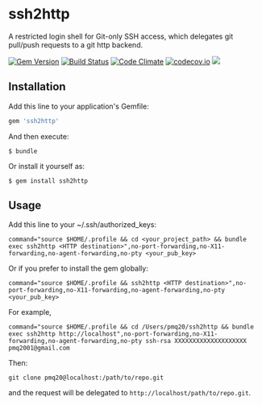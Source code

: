 # ssh2http

A restricted login shell for Git-only SSH access,
which delegates git pull/push requests to a git http backend.

[![Gem Version](https://badge.fury.io/rb/ssh2http.svg)](https://badge.fury.io/rb/ssh2http)
[![Build Status](https://travis-ci.org/pmq20/ssh2http.svg)](https://travis-ci.org/pmq20/ssh2http)
[![Code Climate](https://codeclimate.com/github/pmq20/ssh2http/badges/gpa.svg)](https://codeclimate.com/github/pmq20/ssh2http)
[![codecov.io](https://codecov.io/github/pmq20/ssh2http/coverage.svg?branch=master)](https://codecov.io/github/pmq20/ssh2http?branch=master)
[![](http://inch-ci.org/github/pmq20/ssh2http.svg?branch=master)](http://inch-ci.org/github/pmq20/ssh2http?branch=master)


## Installation

Add this line to your application's Gemfile:

```ruby
gem 'ssh2http'
```

And then execute:

    $ bundle

Or install it yourself as:

    $ gem install ssh2http

## Usage

Add this line to your ~<user>/.ssh/authorized_keys:

    command="source $HOME/.profile && cd <your_project_path> && bundle exec ssh2http <HTTP destination>",no-port-forwarding,no-X11-forwarding,no-agent-forwarding,no-pty <your_pub_key>

Or if you prefer to install the gem globally:

    command="source $HOME/.profile && ssh2http <HTTP destination>",no-port-forwarding,no-X11-forwarding,no-agent-forwarding,no-pty <your_pub_key>

For example,

    command="source $HOME/.profile && cd /Users/pmq20/ssh2http && bundle exec ssh2http http://localhost",no-port-forwarding,no-X11-forwarding,no-agent-forwarding,no-pty ssh-rsa XXXXXXXXXXXXXXXXXXXX pmq2001@gmail.com

Then:

    git clone pmq20@localhost:/path/to/repo.git

and the request will be delegated to `http://localhost/path/to/repo.git`.
